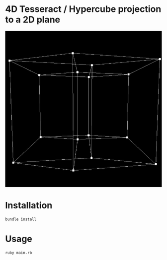 # 4D Tesseract / Hypercube projection to a 2D plane

![tesseract](tesseract.gif)

# Installation

```
bundle install
```

# Usage

```
ruby main.rb
```